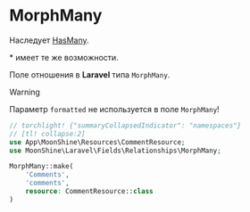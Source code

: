 # MorphMany

Наследует [HasMany](/docs/{{version}}/fields/has-many).

\* имеет те же возможности.

Поле отношения в **Laravel** типа `MorphMany`.

> [!WARNING]
> Параметр `formatted` не используется в поле `MorphMany`!

```php
// torchlight! {"summaryCollapsedIndicator": "namespaces"}
// [tl! collapse:2]
use App\MoonShine\Resources\CommentResource;
use MoonShine\Laravel\Fields\Relationships\MorphMany;

MorphMany::make(
    'Comments',
    'comments',
    resource: CommentResource::class
)
```
